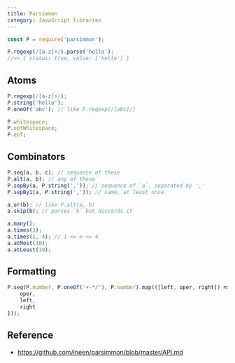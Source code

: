 ```yaml
---
title: Parsimmon
category: JavaScript libraries
---
```


```js
const P = require('parsimmon');

P.regexp(/[a-z]+/).parse('hello');
//=> { status: true, value: ['hello'] }
```

## Atoms

```js
P.regexp(/[a-z]+/);
P.string('hello');
P.oneOf('abc'); // like P.regexp(/[abc]/)

P.whitespace;
P.optWhitespace;
P.eof;
```

## Combinators

```js
P.seq(a, b, c); // sequence of these
P.alt(a, b); // any of these
P.sepBy(a, P.string(',')); // sequence of `a`, separated by ','
P.sepBy1(a, P.string(',')); // same, at least once

a.or(b); // like P.alt(a, b)
a.skip(b); // parses `b` but discards it

a.many();
a.times(3);
a.times(1, 4); // 1 <= x <= 4
a.atMost(10);
a.atLeast(10);
```

## Formatting

```js
P.seq(P.number, P.oneOf('+-*/'), P.number).map(([left, oper, right]) => ({
    oper,
    left,
    right
}));
```

## Reference

-   <https://github.com/jneen/parsimmon/blob/master/API.md>
